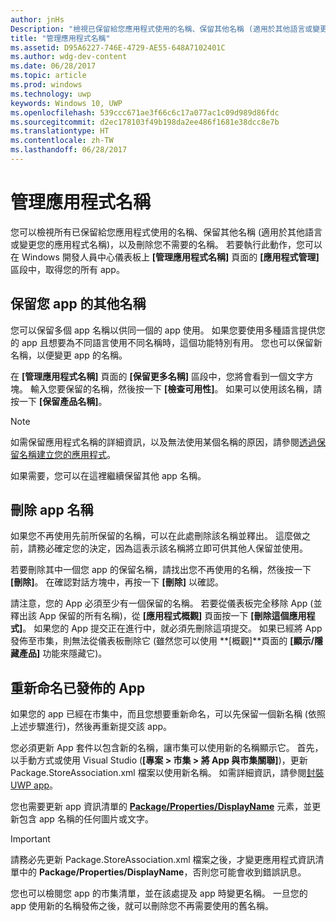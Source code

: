 ```yaml
---
author: jnHs
Description: "檢視已保留給您應用程式使用的名稱、保留其他名稱 (適用於其他語言或變更您的應用程式名稱)，以及刪除您不再需要使用的保留名稱。"
title: "管理應用程式名稱"
ms.assetid: D95A6227-746E-4729-AE55-648A7102401C
ms.author: wdg-dev-content
ms.date: 06/28/2017
ms.topic: article
ms.prod: windows
ms.technology: uwp
keywords: Windows 10, UWP
ms.openlocfilehash: 539ccc671ae3f66c6c17a077ac1c09d989d86fdc
ms.sourcegitcommit: d2ec178103f49b198da2ee486f1681e38dcc8e7b
ms.translationtype: HT
ms.contentlocale: zh-TW
ms.lasthandoff: 06/28/2017
---
```

# <a name="manage-app-names"></a>管理應用程式名稱


您可以檢視所有已保留給您應用程式使用的名稱、保留其他名稱 (適用於其他語言或變更您的應用程式名稱)，以及刪除您不需要的名稱。 若要執行此動作，您可以在 Windows 開發人員中心儀表板上 **\[管理應用程式名稱\]** 頁面的 **\[應用程式管理\]** 區段中，取得您的所有 app。

## <a name="reserve-additional-names-for-your-app"></a>保留您 app 的其他名稱

您可以保留多個 app 名稱以供同一個的 app 使用。 如果您要使用多種語言提供您的 app 且想要為不同語言使用不同名稱時，這個功能特別有用。 您也可以保留新名稱，以便變更 app 的名稱。

在 **\[管理應用程式名稱\]** 頁面的 **\[保留更多名稱\]** 區段中，您將會看到一個文字方塊。 輸入您要保留的名稱，然後按一下 **\[檢查可用性\]**。 如果可以使用該名稱，請按一下 **\[保留產品名稱\]**。

> [!NOTE]
> 如需保留應用程式名稱的詳細資訊，以及無法使用某個名稱的原因，請參閱[透過保留名稱建立您的應用程式](create-your-app-by-reserving-a-name.md)。

如果需要，您可以在這裡繼續保留其他 app 名稱。

## <a name="delete-app-names"></a>刪除 app 名稱

如果您不再使用先前所保留的名稱，可以在此處刪除該名稱並釋出。 這麼做之前，請務必確定您的決定，因為這表示該名稱將立即可供其他人保留並使用。

若要刪除其中一個您 app 的保留名稱，請找出您不再使用的名稱，然後按一下 **\[刪除\]**。 在確認對話方塊中，再按一下 **\[刪除\]** 以確認。

請注意，您的 App 必須至少有一個保留的名稱。 若要從儀表板完全移除 App (並釋出該 App 保留的所有名稱)，從 **\[應用程式概觀\]** 頁面按一下 **\[刪除這個應用程式\]**。 如果您的 App 提交正在進行中，就必須先刪除這項提交。 如果已經將 App 發佈至市集，則無法從儀表板刪除它 (雖然您可以使用 **\[概觀\]**頁面的 **\[顯示/隱藏產品\]** 功能來隱藏它)。 

## <a name="rename-an-app-that-has-already-been-published"></a>重新命名已發佈的 App

如果您的 app 已經在市集中，而且您想要重新命名，可以先保留一個新名稱 (依照上述步驟進行)，然後再重新提交該 app。

您必須更新 App 套件以包含新的名稱，讓市集可以使用新的名稱顯示它。 首先，以手動方式或使用 Visual Studio (**\[專案 > 市集 > 將 App 與市集關聯\]**)，更新 Package.StoreAssociation.xml 檔案以使用新名稱。 如需詳細資訊，請參閱[封裝 UWP app](../packaging/packaging-uwp-apps.md)。

您也需要更新 app 資訊清單的 [**Package/Properties/DisplayName**](https://docs.microsoft.com/uwp/schemas/appxpackage/appxmanifestschema/element-1-displayname) 元素，並更新包含 app 名稱的任何圖片或文字。 

> [!IMPORTANT]
> 請務必先更新 Package.StoreAssociation.xml 檔案之後，才變更應用程式資訊清單中的 **Package/Properties/DisplayName**，否則您可能會收到錯誤訊息。

您也可以檢閱您 app 的市集清單，並在該處提及 app 時變更名稱。 一旦您的 app 使用新的名稱發佈之後，就可以刪除您不再需要使用的舊名稱。

 

 




